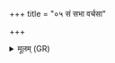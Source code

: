+++
title = "०५ सं सभा वर्चसा"

+++
<details><summary>मूलम् (GR)</summary>

सं सभा वर्चसा माग्ने  
सं सुरा पुष्ट्या सिचत् ।  
सूर्या सम् (…) ॥
</details>